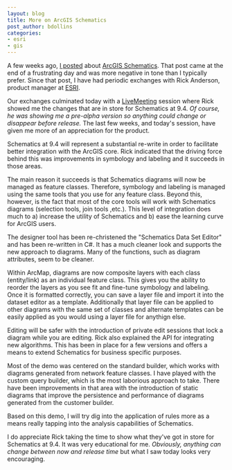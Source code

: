 ```yaml
---
layout: blog
title: More on ArcGIS Schematics
post_author: bdollins
categories:
- esri
- gis
---
```


A few weeks ago, <a href="http://geobabble.wordpress.com/2009/03/12/and-now-for-something-completely-different-arcgis-schematics/">I posted</a> about <a href="http://www.esri.com/software/arcgis/extensions/schematics/index.html">ArcGIS Schematics</a>. That post came at the end of a frustrating day and was more negative in tone than I typically prefer. Since that post, I have had periodic exchanges with Rick Anderson, product manager at <a href="http://www.esri.com">ESRI</a>.<!--more-->

Our exchanges culminated today with a <a href="http://office.microsoft.com/en-us/livemeeting/default.aspx?ofcresset=1">LiveMeeting</a> session where Rick showed me the changes that are in store for Schematics at 9.4. <em>Of course, he was showing me a pre-alpha version so anything could change or disappear before release.</em> The last few weeks, and today's session, have given me more of an appreciation for the product. 

Schematics at 9.4 will represent a substantial re-write in order to facilitate better integration with the ArcGIS core. Rick indicated that the driving force behind this was improvements in symbology and labeling and it succeeds in those areas.

The main reason it succeeds is that Schematics diagrams will now be managed as feature classes. Therefore, symbology and labeling is managed using the same tools that you use for any feature class. Beyond this, however, is the fact that most of the core tools will work with Schematics diagrams (selection tools, join tools ,etc.). This level of integration does much to a) increase the utility of Schematics and b) ease the learning curve for ArcGIS users.

The designer tool has been re-christened the "Schematics Data Set Editor" and has been re-written in C#. It has a much cleaner look and supports the new approach to diagrams. Many of the functions, such as diagram attributes, seem to be cleaner.

Within ArcMap, diagrams are now composite layers with each class (entity/link) as an individual feature class. This gives you the ability to reorder the layers as you see fit and fine-tune symbology and labeling. Once it is formatted correctly, you can save a layer file and import it into the dataset editor as a template. Additionally that layer file can be applied to other diagrams with the same set of classes and alternate templates can be easily applied as you would using a layer file for anythign else.

Editing will be safer with the introduction of private edit sessions that lock a diagram while you are editing. Rick also explained the API for integrating new algorithms. This has been in place for a few versions and offers a means to extend Schematics for business specific purposes. 

Most of the demo was centered on the standard builder, which works with diagrams generated from network feature classes. I have played with the custom query builder, which is the most laborious approach to take. There have been improvements in that area with the introduction of static diagrams that improve the persistence and performance of diagrams generated from the customer builder.

Based on this demo, I will try dig into the application of rules more as a means really tapping into the analysis capabilities of Schematics.

I do appreciate Rick taking the time to show what they've got in store for Schematics at 9.4. It was very educational for me. <em>Obviously, anything can change between now and release time </em>but what I saw today looks very encouraging.